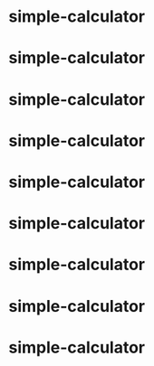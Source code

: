 # simple-calculator
# simple-calculator
# simple-calculator
# simple-calculator
# simple-calculator
# simple-calculator
# simple-calculator
# simple-calculator
# simple-calculator

